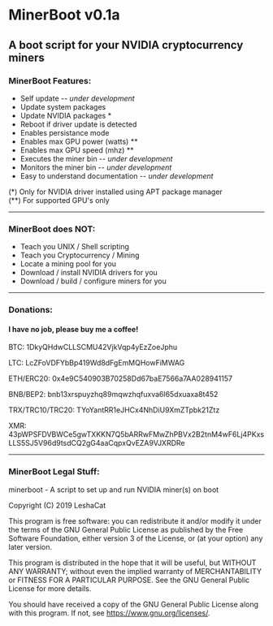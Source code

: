 # MinerBoot v0.1a
A boot script for your NVIDIA cryptocurrency miners
----
### MinerBoot Features:

- Self update -- *under development*
- Update system packages
- Update NVIDIA packages *
- Reboot if driver update is detected
- Enables persistance mode
- Enables max GPU power (watts) **
- Enables max GPU speed (mhz) **
- Executes the miner bin -- *under development*
- Monitors the miner bin -- *under development*
- Easy to understand documentation -- *under development*

(*) Only for NVIDIA driver installed using APT package manager<br />
(**) For supported GPU's only

----
### MinerBoot does NOT:

- Teach you UNIX / Shell scripting
- Teach you Cryptocurrency / Mining
- Locate a mining pool for you
- Download / install NVIDIA drivers for you
- Download / build / configure miners for you

----
### Donations:

#### I have no job, please buy me a coffee!

BTC: 1DkyQHdwCLLSCMU42VjkVqp4yEzZoeJphu

LTC: LcZFoVDFYbBp419Wd8dFgEmMQHowFiMWAG

ETH/ERC20: 0x4e9C540903B70258Dd67baE7566a7AA028941157

BNB/BEP2: bnb13xrspuyzhq89mqwzhqfuxva6l65dxuaxa8t452

TRX/TRC10/TRC20: TYoYantRR1eJHCx4NhDiU9XmZTpbk21Ztz

XMR: 43pWPSFDVBWCe5gwTXKKN7Q5bARRwFMwZhPBVx2B2tnM4wF6Lj4PKxsLLS5SJ5V96d9tsdCQ2gG4aaCqpxQvEZA9VJXRDRe

----
### MinerBoot Legal Stuff:
minerboot - A script to set up and run NVIDIA miner(s) on boot 

Copyright (C) 2019 LeshaCat

This program is free software: you can redistribute it and/or modify
it under the terms of the GNU General Public License as published by
the Free Software Foundation, either version 3 of the License, or
(at your option) any later version.

This program is distributed in the hope that it will be useful,
but WITHOUT ANY WARRANTY; without even the implied warranty of
MERCHANTABILITY or FITNESS FOR A PARTICULAR PURPOSE.  See the
GNU General Public License for more details.

You should have received a copy of the GNU General Public License
along with this program.  If not, see <https://www.gnu.org/licenses/>.
